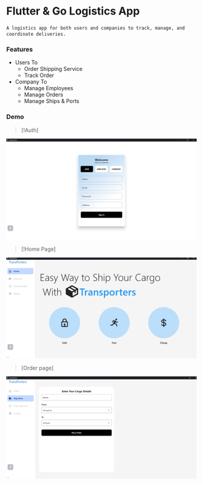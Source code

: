 # **Flutter** & **Go** Logistics App 

```
A logistics app for both users and companies to track, manage, and coordinate deliveries.
```
### Features
- Users To
    - Order Shipping Service
    - Track Order
- Company To
    - Manage Employees
    - Manage Orders
    - Manage Ships & Ports

### Demo

> [!Auth]

![Auth](assets/sign_up_lg.png)

> [!Home Page]

![Home](assets/home_lg.png)

> [Order page]

![Add Cargo](assets/add_car_lg.png)



